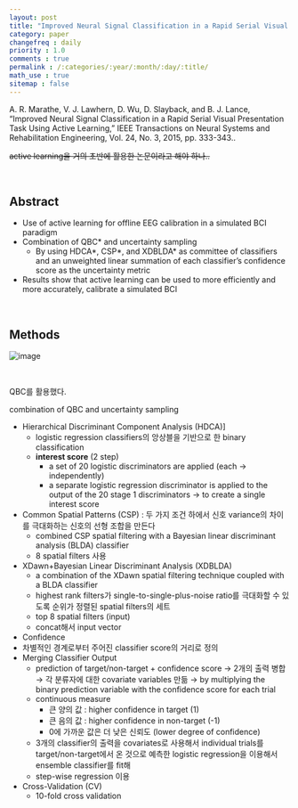 ```yaml
---
layout: post
title: "Improved Neural Signal Classification in a Rapid Serial Visual Presentation Task Using Active Learning"
category: paper
changefreq : daily
priority : 1.0
comments : true
permalink : /:categories/:year/:month/:day/:title/
math_use : true
sitemap : false
---
```


A. R. Marathe, V. J. Lawhern, D. Wu, D. Slayback, and B. J. Lance, “Improved Neural Signal Classification in a Rapid Serial Visual Presentation Task Using Active Learning,” IEEE Transactions on Neural Systems and Rehabilitation Engineering, Vol. 24, No. 3, 2015, pp. 333-343..

~~active learning을 거의 초반에 활용한 논문이라고 해야 하나..~~

<br>

## Abstract

- Use of active learning for offline EEG calibration in a simulated BCI paradigm
- Combination of QBC* and uncertainty sampling 
  - By using HDCA*, CSP*, and XDBLDA* as committee of classifiers and an unweighted linear summation of each classifier’s confidence score as the uncertainty metric
- Results show that active learning can be used to more efficiently and more accurately, calibrate a simulated BCI

<br>

## Methods

![image](https://user-images.githubusercontent.com/85778937/138505337-cf87de7e-5585-470f-b89b-3ea0726a1489.png)

<br>

QBC를 활용했다.

combination of QBC and uncertainty sampling

- Hierarchical Discriminant Component Analysis (HDCA)]
  - logistic regression classifiers의 앙상블을 기반으로 한 binary classification
  - **interest score** (2 step)
    - a set of 20 logistic discriminators are applied (each → independently)
    - a separate logistic regression discriminator is applied to the output of the 20 stage 1 discriminators → to create a single interest score
- Common Spatial Patterns (CSP) : 두 가지 조건 하에서 신호 variance의 차이를 극대화하는 신호의 선형 조합을 만든다
  - combined CSP spatial filtering with a Bayesian linear discriminant analysis (BLDA) classifier
  - 8 spatial filters 사용
- XDawn+Bayesian Linear Discriminant Analysis (XDBLDA)
  - a combination of the XDawn spatial filtering technique coupled with a BLDA classifier
  - highest rank filters가 single-to-single-plus-noise ratio를 극대화할 수 있도록 순위가 정렬된 spatial filters의 세트
  - top 8 spatial filters (input)
  - concat해서 input vector
-  Confidence
  - 차별적인 경계로부터 주어진 classifier score의 거리로 정의
- Merging Classifier Output
  - prediction of target/non-target + confidence score
    → 2개의 출력 병합 
    → 각 분류자에 대한 covariate variables 만듦 
    → by multiplying the binary prediction variable with the confidence score for each trial
  - continuous measure
    - 큰 양의 값 : higher confidence in target (1)
    - 큰 음의 값 : higher confidence in non-target (-1)
    - 0에 가까운 값은 더 낮은 신뢰도 (lower degree of confidence)
  - 3개의 classifier의 출력을 covariates로 사용해서 individual trials를 target/non-target에서 온 것으로 예측한 logistic regression을 이용해서 ensemble classifier를 fit해
  - step-wise regression 이용
- Cross-Validation (CV)
  - 10-fold cross validation
